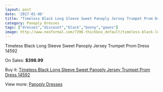 ```yaml
---
layout: post
date: '2017-01-06'
title: "Timeless Black Long Sleeve Sweet Panoply Jersey Trumpet Prom Dress 14592"
category: Panoply Dresses
tags: ["dresses","discount","black","bonny","gowns"]
image: http://www.neoformal.com/7396-thickbox_default/timeless-black-long-sleeve-sweet-panoply-jersey-trumpet-prom-dress-14592.jpg
---
```

Timeless Black Long Sleeve Sweet Panoply Jersey Trumpet Prom Dress 14592

On Sales: **$398.99**
<a href="https://www.neoformal.com/en/panoply-dresses/2628-timeless-black-long-sleeve-sweet-panoply-jersey-trumpet-prom-dress-14592.html"><amp-img layout="responsive" width="600" height="600" src="//www.neoformal.com/7396-thickbox_default/timeless-black-long-sleeve-sweet-panoply-jersey-trumpet-prom-dress-14592.jpg" alt="Timeless Black Long Sleeve Sweet Panoply Jersey Trumpet Prom Dress 14592 0" /></a>
<a href="https://www.neoformal.com/en/panoply-dresses/2628-timeless-black-long-sleeve-sweet-panoply-jersey-trumpet-prom-dress-14592.html"><amp-img layout="responsive" width="600" height="600" src="//www.neoformal.com/7397-thickbox_default/timeless-black-long-sleeve-sweet-panoply-jersey-trumpet-prom-dress-14592.jpg" alt="Timeless Black Long Sleeve Sweet Panoply Jersey Trumpet Prom Dress 14592 1" /></a>
<a href="https://www.neoformal.com/en/panoply-dresses/2628-timeless-black-long-sleeve-sweet-panoply-jersey-trumpet-prom-dress-14592.html"><amp-img layout="responsive" width="600" height="600" src="//www.neoformal.com/7398-thickbox_default/timeless-black-long-sleeve-sweet-panoply-jersey-trumpet-prom-dress-14592.jpg" alt="Timeless Black Long Sleeve Sweet Panoply Jersey Trumpet Prom Dress 14592 2" /></a>

Buy it: [Timeless Black Long Sleeve Sweet Panoply Jersey Trumpet Prom Dress 14592](https://www.neoformal.com/en/panoply-dresses/2628-timeless-black-long-sleeve-sweet-panoply-jersey-trumpet-prom-dress-14592.html "Timeless Black Long Sleeve Sweet Panoply Jersey Trumpet Prom Dress 14592")

View more: [Panoply Dresses](https://www.neoformal.com/en/24-panoply-dresses "Panoply Dresses")
